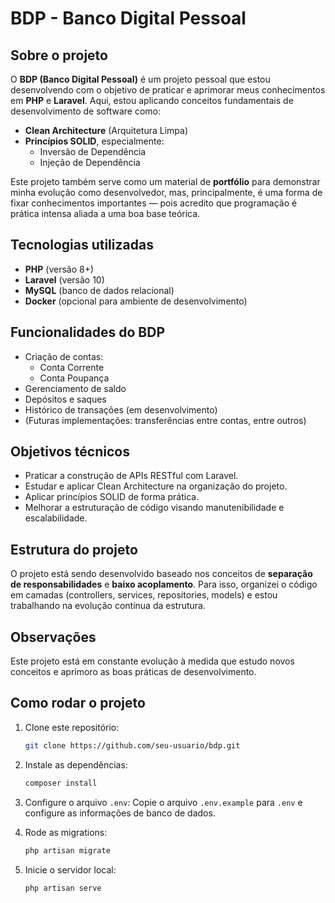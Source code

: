 # BDP - Banco Digital Pessoal

## Sobre o projeto

O **BDP (Banco Digital Pessoal)** é um projeto pessoal que estou desenvolvendo com o objetivo de praticar e aprimorar meus conhecimentos em **PHP** e **Laravel**.
Aqui, estou aplicando conceitos fundamentais de desenvolvimento de software como:

- **Clean Architecture** (Arquitetura Limpa)
- **Princípios SOLID**, especialmente:
  - Inversão de Dependência
  - Injeção de Dependência

Este projeto também serve como um material de **portfólio** para demonstrar minha evolução como desenvolvedor, mas, principalmente, é uma forma de fixar conhecimentos importantes — pois acredito que programação é prática intensa aliada a uma boa base teórica.

## Tecnologias utilizadas

- **PHP** (versão 8+)
- **Laravel** (versão 10)
- **MySQL** (banco de dados relacional)
- **Docker** (opcional para ambiente de desenvolvimento)

## Funcionalidades do BDP

- Criação de contas:
  - Conta Corrente
  - Conta Poupança
- Gerenciamento de saldo
- Depósitos e saques
- Histórico de transações (em desenvolvimento)
- (Futuras implementações: transferências entre contas, entre outros)

## Objetivos técnicos

- Praticar a construção de APIs RESTful com Laravel.
- Estudar e aplicar Clean Architecture na organização do projeto.
- Aplicar princípios SOLID de forma prática.
- Melhorar a estruturação de código visando manutenibilidade e escalabilidade.

## Estrutura do projeto

O projeto está sendo desenvolvido baseado nos conceitos de **separação de responsabilidades** e **baixo acoplamento**.
Para isso, organizei o código em camadas (controllers, services, repositories, models) e estou trabalhando na evolução contínua da estrutura.

## Observações

Este projeto está em constante evolução à medida que estudo novos conceitos e aprimoro as boas práticas de desenvolvimento.

## Como rodar o projeto

1. Clone este repositório:
   ```bash
   git clone https://github.com/seu-usuario/bdp.git
   ```

2. Instale as dependências:
   ```bash
   composer install
   ```

3. Configure o arquivo `.env`:
   Copie o arquivo `.env.example` para `.env` e configure as informações de banco de dados.

4. Rode as migrations:
   ```bash
   php artisan migrate
   ```

5. Inicie o servidor local:
   ```bash
   php artisan serve
   
